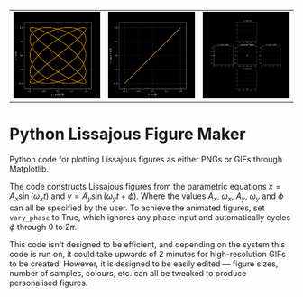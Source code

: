 <table align="center">
  <tr>
    <td><img src="Images/SL-1-1.25-1-1-0.png" width="250" /></td>
    <td><img src="Images/AL-1-1-1-1-1.5707963267948966-False-True-False-200-20.gif" width="250" /></td>
    <td><img src="Images/LW-1-1.5-1-1-0-True-True-True-200-20.gif" width="250" /></td>
  </tr>
</table>

# Python Lissajous Figure Maker
Python code for plotting Lissajous figures as either PNGs or GIFs through Matplotlib.

The code constructs Lissajous figures from the parametric equations $x = A_x \sin (\omega_x t)$ and $y = A_y \sin (\omega_y t + \phi)$. Where the values $A_x$, $\omega_x$, $A_y$, $\omega_y$ and $\phi$ can all be specified by the user. To achieve the animated figures, set `vary_phase` to True, which ignores any phase input and automatically cycles $\phi$ through $0$ to $2 \pi$.

This code isn't designed to be efficient, and depending on the system this code is run on, it could take upwards of 2 minutes for high-resolution GIFs to be created. However, it is designed to be easily edited &mdash; figure sizes, number of samples, colours, etc. can all be tweaked to produce personalised figures.


